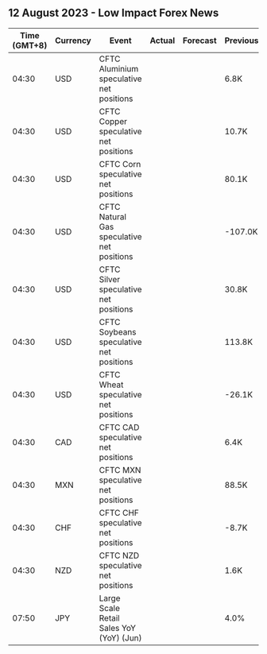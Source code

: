 ## 12 August 2023 - Low Impact Forex News

| Time (GMT+8) | Currency | Event | Actual | Forecast | Previous |
|------|----------|-------|--------|----------|----------|
| 04:30 | USD | CFTC Aluminium speculative net positions |  |  | 6.8K |
| 04:30 | USD | CFTC Copper speculative net positions |  |  | 10.7K |
| 04:30 | USD | CFTC Corn speculative net positions |  |  | 80.1K |
| 04:30 | USD | CFTC Natural Gas speculative net positions |  |  | -107.0K |
| 04:30 | USD | CFTC Silver speculative net positions |  |  | 30.8K |
| 04:30 | USD | CFTC Soybeans speculative net positions |  |  | 113.8K |
| 04:30 | USD | CFTC Wheat speculative net positions |  |  | -26.1K |
| 04:30 | CAD | CFTC CAD speculative net positions |  |  | 6.4K |
| 04:30 | MXN | CFTC MXN speculative net positions |  |  | 88.5K |
| 04:30 | CHF | CFTC CHF speculative net positions |  |  | -8.7K |
| 04:30 | NZD | CFTC NZD speculative net positions |  |  | 1.6K |
| 07:50 | JPY | Large Scale Retail Sales YoY (YoY) (Jun) |  |  | 4.0% |
